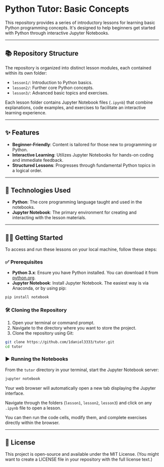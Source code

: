 # Python Tutor: Basic Concepts

This repository provides a series of introductory lessons for learning basic Python programming concepts. It's designed to help beginners get started with Python through interactive Jupyter Notebooks.

---

## 📚 Repository Structure

The repository is organized into distinct lesson modules, each contained within its own folder:

- `lesson1/`: Introduction to Python basics.
- `lesson2/`: Further core Python concepts.
- `lesson3/`: Advanced basic topics and exercises.

Each lesson folder contains Jupyter Notebook files (`.ipynb`) that combine explanations, code examples, and exercises to facilitate an interactive learning experience.

---

## ✨ Features

- **Beginner-Friendly**: Content is tailored for those new to programming or Python.
- **Interactive Learning**: Utilizes Jupyter Notebooks for hands-on coding and immediate feedback.
- **Structured Lessons**: Progresses through fundamental Python topics in a logical order.

---

## 🚀 Technologies Used

- **Python**: The core programming language taught and used in the notebooks.
- **Jupyter Notebook**: The primary environment for creating and interacting with the lesson materials.

---

## 👩‍💻 Getting Started

To access and run these lessons on your local machine, follow these steps:

### ✅ Prerequisites

- **Python 3.x**: Ensure you have Python installed. You can download it from [python.org](https://www.python.org/).
- **Jupyter Notebook**: Install Jupyter Notebook. The easiest way is via Anaconda, or by using pip:

```bash
pip install notebook
```

### 🛠️ Cloning the Repository

1. Open your terminal or command prompt.
2. Navigate to the directory where you want to store the project.
3. Clone the repository using Git:

```bash
git clone https://github.com/1daniel3333/tutor.git
cd tutor
```

### ▶️ Running the Notebooks

From the `tutor` directory in your terminal, start the Jupyter Notebook server:

```bash
jupyter notebook
```

Your web browser will automatically open a new tab displaying the Jupyter interface.

Navigate through the folders (`lesson1`, `lesson2`, `lesson3`) and click on any `.ipynb` file to open a lesson.

You can then run the code cells, modify them, and complete exercises directly within the browser.

---

## 📄 License

This project is open-source and available under the MIT License. (You might want to create a LICENSE file in your repository with the full license text.)
